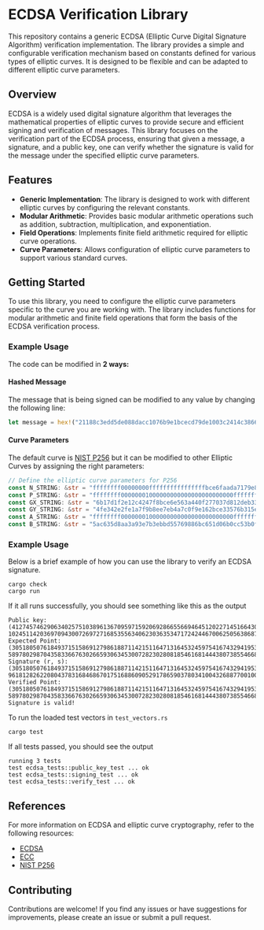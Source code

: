 # ECDSA Verification Library

This repository contains a generic ECDSA (Elliptic Curve Digital Signature Algorithm) verification implementation. The library provides a simple and configurable verification mechanism based on constants defined for various types of elliptic curves. It is designed to be flexible and can be adapted to different elliptic curve parameters.

## Overview

ECDSA is a widely used digital signature algorithm that leverages the mathematical properties of elliptic curves to provide secure and efficient signing and verification of messages. This library focuses on the verification part of the ECDSA process, ensuring that given a message, a signature, and a public key, one can verify whether the signature is valid for the message under the specified elliptic curve parameters.

## Features

- **Generic Implementation**: The library is designed to work with different elliptic curves by configuring the relevant constants.
- **Modular Arithmetic**: Provides basic modular arithmetic operations such as addition, subtraction, multiplication, and exponentiation.
- **Field Operations**: Implements finite field arithmetic required for elliptic curve operations.
- **Curve Parameters**: Allows configuration of elliptic curve parameters to support various standard curves.

## Getting Started

To use this library, you need to configure the elliptic curve parameters specific to the curve you are working with. The library includes functions for modular arithmetic and finite field operations that form the basis of the ECDSA verification process.

### Example Usage

The code can be modified in **2 ways:**

#### Hashed Message

The message that is being signed can be modified to any value by changing the following line:

```rust
let message = hex!("21188c3edd5de088dacc1076b9e1bcecd79de1003c2414c3866173054dc82dde85169baa77993adb20c269f60a5226111828578bcc7c29e6e8d2dae81806152c8ba0c6ada1986a1983ebeec1473a73a04795b6319d48662d40881c1723a706f516fe75300f92408aa1dc6ae4288d2046f23c1aa2e54b7fb6448a0da922bd7f34");
```

#### Curve Parameters

The default curve is [NIST P256](https://neuromancer.sk/std/nist/P-256) but it can be modified to other Elliptic Curves by assigning the right parameters:

```rust
// Define the elliptic curve parameters for P256
const N_STRING: &str = "ffffffff00000000ffffffffffffffffbce6faada7179e84f3b9cac2fc632551";
const P_STRING: &str = "ffffffff00000001000000000000000000000000ffffffffffffffffffffffff";
const GX_STRING: &str = "6b17d1f2e12c4247f8bce6e563a440f277037d812deb33a0f4a13945d898c296";
const GY_STRING: &str = "4fe342e2fe1a7f9b8ee7eb4a7c0f9e162bce33576b315ececbb6406837bf51f5";
const A_STRING: &str = "ffffffff00000001000000000000000000000000fffffffffffffffffffffffc";
const B_STRING: &str = "5ac635d8aa3a93e7b3ebbd55769886bc651d06b0cc53b0f63bce3c3e27d2604b";
```

### Example Usage

Below is a brief example of how you can use the library to verify an ECDSA signature.

```
cargo check
cargo run
```

If it all runs successfully, you should see something like this as the output

```
Public key: (4127457462906340257510389613670959715920692866556694645120227145166430128385, 102451142036970943007269727168535563406230363534717242446700625056386878926290)
Expected Point: (30518050761849371515869127986188711421511647131645324597541674329419534221332, 58978029870435833667630266593063453007282302808185461681444380738554668216981)
Signature (r, s): (30518050761849371515869127986188711421511647131645324597541674329419534221332, 96181282622080437831684686701751688609052917865903780341004326887700100365924)
Verified Point: (30518050761849371515869127986188711421511647131645324597541674329419534221332, 58978029870435833667630266593063453007282302808185461681444380738554668216981)
Signature is valid!
```

To run the loaded test vectors in `test_vectors.rs`

```
cargo test
```

If all tests passed, you should see the output

```
running 3 tests
test ecdsa_tests::public_key_test ... ok
test ecdsa_tests::signing_test ... ok
test ecdsa_tests::verify_test ... ok
```

## References

For more information on ECDSA and elliptic curve cryptography, refer to the following resources:

- [ECDSA](https://cryptobook.nakov.com/digital-signatures/ecdsa-sign-verify-messages)
- [ECC](https://cryptobook.nakov.com/asymmetric-key-ciphers/elliptic-curve-cryptography-ecc#elliptic-curves)
- [NIST P256](https://neuromancer.sk/std/nist/P-256)

## Contributing

Contributions are welcome! If you find any issues or have suggestions for improvements, please create an issue or submit a pull request.
